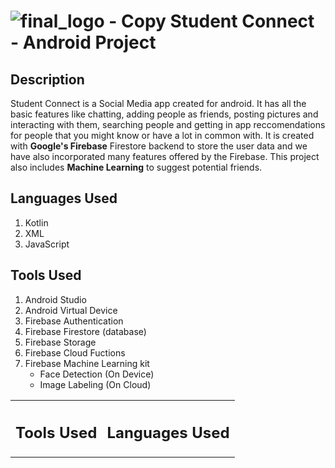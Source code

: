  # ![final_logo - Copy](https://user-images.githubusercontent.com/53811147/122639587-4f9c5d80-d118-11eb-9916-5deacaa6b877.png) Student Connect - Android Project 


## Description
Student Connect is a Social Media app created for android. It has all the basic features like chatting, adding people as friends, posting pictures and interacting with them, searching people and getting in app reccomendations for people that you might know or have a lot in common with. It is created with **Google's Firebase** Firestore backend to store the user data and we have also incorporated many features offered by the Firebase. This project also includes **Machine Learning** to suggest potential friends. 

## Languages Used
1. Kotlin
2. XML
3. JavaScript

## Tools Used
1. Android Studio
2. Android Virtual Device
3. Firebase Authentication
4. Firebase Firestore (database)
5. Firebase Storage
6. Firebase Cloud Fuctions
7. Firebase Machine Learning kit
   * Face Detection (On Device)
   * Image Labeling (On Cloud)

<table align="Center"  ; width=100% >
 <tr>
  <th> <h2> Tools Used </h2> </th>
  <th> <h2> Languages Used </h2> </th>
 </tr>
</table>
